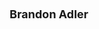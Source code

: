 ---
layout: page
title: <font size = 4> Brandon Adler </font> <br> <br> 
description: Spring 2019 - Spring 2020, RIT
img: assets/img/members/brandon.jpg
importance: 10
category: Master Students Alumni
---
